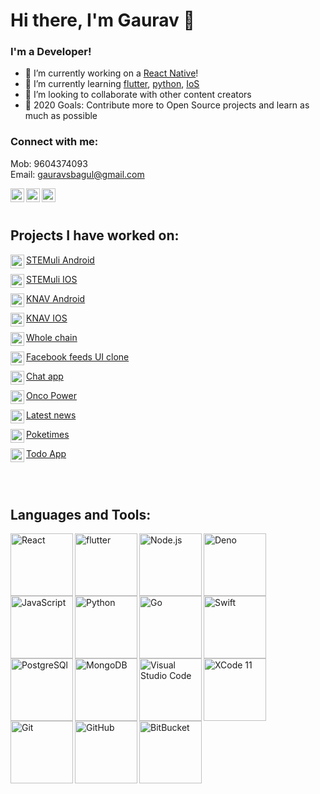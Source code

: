 # Hi there, I'm Gaurav 👋

### I'm a Developer!
- 🔭 I’m currently working on a [React Native](https://reactnative.dev/)!
- 🌱 I’m currently learning [flutter](https://flutter.dev/), [python](https://www.python.org/), [IoS](https://developer.apple.com/library/archive/referencelibrary/GettingStarted/DevelopiOSAppsSwift/)
- 👯 I’m looking to collaborate with other content creators
- 🥅 2020 Goals: Contribute more to Open Source projects and learn as much as possible

### Connect with me:
Mob: 9604374093
<br />
Email: gauravsbagul@gmail.com

[<img align="left" alt="linkedin | LinkedIn" width="22px" src="https://cdn.jsdelivr.net/npm/simple-icons@v3/icons/linkedin.svg" />](https://www.linkedin.com/in/gauravsbagul/)
[<img align="left" alt="twitter | Twitter" width="22px" src="https://cdn.jsdelivr.net/npm/simple-icons@v3/icons/twitter.svg" />](http://twitter.com/gauravsbagul/)
[<img align="left" alt="instagram | Instagram" width="22px" src="https://cdn.jsdelivr.net/npm/simple-icons@v3/icons/instagram.svg" />](https://www.instagram.com/gauravsbagul/)


<br />
<br />


## Projects I have worked on:

  [<img align="left" alt="react-native | React-native" width="22px" src="https://cdn.jsdelivr.net/npm/simple-icons@v3/icons/react.svg" /> STEMuli Android](https://play.google.com/store/apps/details?id=com.stemuli&hl=en_US)

  [<img align="left" alt="react-native | React-native" width="22px" src="https://cdn.jsdelivr.net/npm/simple-icons@v3/icons/react.svg" /> STEMuli IOS](https://apps.apple.com/us/app/stemuli/id1483444831)

  [<img align="left" alt="react-native | React-native" width="22px" src="https://cdn.jsdelivr.net/npm/simple-icons@v3/icons/react.svg" /> KNAV Android](https://play.google.com/store/apps/details?id=com.knav)

  [<img align="left" alt="react-native | React-native" width="22px" src="https://cdn.jsdelivr.net/npm/simple-icons@v3/icons/react.svg" /> KNAV IOS](https://apps.apple.com/us/app/grow-your-business/id1481198319)

  [<img align="left" alt="react-native | React Js" width="22px" src="https://cdn.jsdelivr.net/npm/simple-icons@v3/icons/react.svg" /> Whole chain](https://dashboard.wholechain.com/)
  
  [<img align="left" alt="flutter | Flutter" width="22px" src="https://cdn.jsdelivr.net/npm/simple-icons@v3/icons/flutter.svg" /> Facebook feeds UI clone](https://gauravsbagul.github.io/#/)
  
   [<img align="left" alt="react-native | React Js" width="22px" src="https://cdn.jsdelivr.net/npm/simple-icons@v3/icons/react.svg" /> Chat app](https://node-realtime-chat-app-gb.herokuapp.com/)

  [<img align="left" alt="go | Go" width="22px" src="https://cdn.jsdelivr.net/npm/simple-icons@v3/icons/go.svg" /> Onco Power](https://www.oncopower.org/)

  [<img align="left" alt="react-native | React Js" width="22px" src="https://cdn.jsdelivr.net/npm/simple-icons@v3/icons/react.svg" /> Latest news](https://voice-command-news-app.herokuapp.com/)
  
  [<img align="left" alt="react-native | React Js" width="22px" src="https://cdn.jsdelivr.net/npm/simple-icons@v3/icons/react.svg" /> Poketimes](https://poketimes-app.herokuapp.com/)
  
  [<img align="left" alt="react-native | React Js" width="22px" src="https://cdn.jsdelivr.net/npm/simple-icons@v3/icons/react.svg" /> Todo App](https://reactjstodoapp.herokuapp.com/)
  

  
<br />
<br />

## Languages and Tools:

  <img align="left" alt="React" width="100px"  src="https://firebasestorage.googleapis.com/v0/b/sandwitchfirebase.appspot.com/o/github-MD%20file%20images%2Freact-native.png?alt=media&token=ad8fad50-3691-4a87-9662-4adc9fd16b96" />
  <img align="left" alt="flutter" width="100px"  src="https://firebasestorage.googleapis.com/v0/b/sandwitchfirebase.appspot.com/o/github-MD%20file%20images%2Fflutter.jpg?alt=media&token=c3bf81ec-0319-4693-b6af-15a1e317c16d" />
  <img align="left" alt="Node.js" width="100px"  src="https://firebasestorage.googleapis.com/v0/b/sandwitchfirebase.appspot.com/o/github-MD%20file%20images%2Fnodejs.jpg?alt=media&token=3131f028-5b7e-4428-8bfa-e0bd7266c892" />
  <img align="left" alt="Deno" width="100px"  src="https://firebasestorage.googleapis.com/v0/b/sandwitchfirebase.appspot.com/o/github-MD%20file%20images%2Fdeno.png?alt=media&token=867f43e0-371b-4c06-baa8-88689697dfc6" />
  
  <img align="left" alt="JavaScript" width="100px"  src="https://firebasestorage.googleapis.com/v0/b/sandwitchfirebase.appspot.com/o/github-MD%20file%20images%2Fjavascript-html-css.png?alt=media&token=048dae6d-e108-437d-8ab6-576089c00d3d" />
  <img align="left" alt="Python" width="100px"  src="https://firebasestorage.googleapis.com/v0/b/sandwitchfirebase.appspot.com/o/github-MD%20file%20images%2Fpython.png?alt=media&token=078351ee-f543-4524-a356-dcaddd6c93b8" />
  <img align="left" alt="Go" width="100px"  src="https://firebasestorage.googleapis.com/v0/b/sandwitchfirebase.appspot.com/o/github-MD%20file%20images%2Fgo.jpg?alt=media&token=45832d17-33ad-49c8-b9c9-0a49ef28a0be" />
  <img align="left" alt="Swift" width="100px"  src="https://firebasestorage.googleapis.com/v0/b/sandwitchfirebase.appspot.com/o/github-MD%20file%20images%2Fswift.png?alt=media&token=7431c414-b2ea-472e-8a5a-82685e83b50d" />  
  
  <img align="left" alt="PostgreSQl" width="100px"  src="https://firebasestorage.googleapis.com/v0/b/sandwitchfirebase.appspot.com/o/github-MD%20file%20images%2Fpostgresql.png?alt=media&token=a3f525c9-89e6-464e-b001-81c942ccfd35" />
  <img align="left" alt="MongoDB" width="100px"  src="https://firebasestorage.googleapis.com/v0/b/sandwitchfirebase.appspot.com/o/github-MD%20file%20images%2Fmongo.png?alt=media&token=38ffab8e-debb-4d58-af56-bb1ace855cf8" />
  
  <img align="left" alt="Visual Studio Code" width="100px"  src="https://firebasestorage.googleapis.com/v0/b/sandwitchfirebase.appspot.com/o/github-MD%20file%20images%2Fvscode.png?alt=media&token=8910dca3-8dbb-4800-a0ab-63024012376e" />
  <img align="left" alt="XCode 11" width="100px"  src="https://firebasestorage.googleapis.com/v0/b/sandwitchfirebase.appspot.com/o/github-MD%20file%20images%2Fxcode-logo.jpg?alt=media&token=82b577be-1741-4769-a417-246a399da4bf" />
  
  <img align="left" alt="Git" width="100px"  src="https://firebasestorage.googleapis.com/v0/b/sandwitchfirebase.appspot.com/o/github-MD%20file%20images%2Fgit.png?alt=media&token=e9e17e8a-2894-44ab-9c22-c4b617a58305" />
  <img align="left" alt="GitHub" width="100px"  src="https://firebasestorage.googleapis.com/v0/b/sandwitchfirebase.appspot.com/o/github-MD%20file%20images%2Fgithub.jpg?alt=media&token=d951215b-4af0-42cf-b498-f7d513f3f026" />
  <img align="left" alt="BitBucket" width="100px"  src="https://firebasestorage.googleapis.com/v0/b/sandwitchfirebase.appspot.com/o/github-MD%20file%20images%2Fbitbucket.png?alt=media&token=61e069c9-df00-486d-89ef-0cc6b6a28ce6" />

